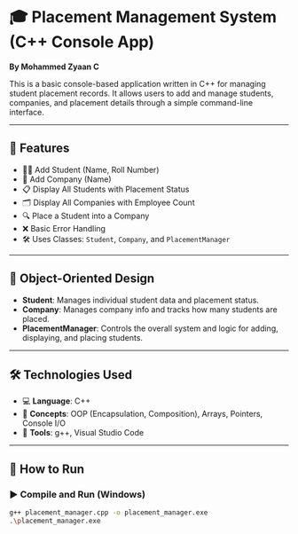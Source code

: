 # 🎓 Placement Management System (C++ Console App)

**By Mohammed Zyaan C**

This is a basic console-based application written in C++ for managing student placement records. It allows users to add and manage students, companies, and placement details through a simple command-line interface.

---

## 📌 Features

- 🧑‍🎓 Add Student (Name, Roll Number)
- 🏢 Add Company (Name)
- 📋 Display All Students with Placement Status
- 🗂️ Display All Companies with Employee Count
- 🔍 Place a Student into a Company
- ❌ Basic Error Handling
- 🛠️ Uses Classes: `Student`, `Company`, and `PlacementManager`

---

## 🧠 Object-Oriented Design

- **Student**: Manages individual student data and placement status.
- **Company**: Manages company info and tracks how many students are placed.
- **PlacementManager**: Controls the overall system and logic for adding, displaying, and placing students.

---

## 🛠 Technologies Used

- 💻 **Language**: C++
- 🧠 **Concepts**: OOP (Encapsulation, Composition), Arrays, Pointers, Console I/O
- 🔧 **Tools**: g++, Visual Studio Code

---

## 🚀 How to Run

### ▶️ Compile and Run (Windows)
```bash
g++ placement_manager.cpp -o placement_manager.exe
.\placement_manager.exe
